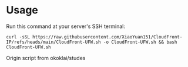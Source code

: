 # Usage
Run this command at your server's SSH terminal:
```
curl -sSL https://raw.githubusercontent.com/XiaoYuan151/CloudFront-IP/refs/heads/main/CloudFront-UFW.sh -o CloudFront-UFW.sh && bash CloudFront-UFW.sh
```
Origin script from okoklai/studes